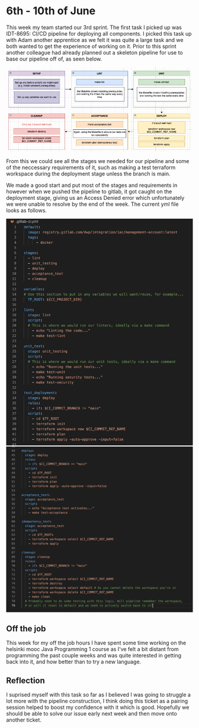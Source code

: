   # 6th - 10th of June
  
  This week my team started our 3rd sprint. The first task I picked up was IDT-8695: CI/CD pipeline for deploying all components. I picked this task up with Adam another apprentice as we felt it was quite a large task and we both wanted to get the experience of working on it. Prior to this sprint another colleague had already planned out a skeleton pipeline for use to base our pipeline off of, as seen below.
  
![Skeleton pipeline](https://github.com/OliverCutting/placement-diary/blob/main/5thweek-skeletonpipeline.png?raw=true)

From this we could see all the stages we needed for our pipeline and some of the neccessary requirements of it, such as making a test terraform workspace during the deployment stage unless the branch is main.

We made a good start and put most of the stages and requirements in however when we pushed the pipeline to gitlab, it got caught on the deployment stage, giving us an Access Denied error which unfortunately we were unable to resolve by the end of the week. The current yml file looks as follows.

![yml part1](https://github.com/OliverCutting/placement-diary/blob/main/5thweek-ymlp1.png?raw=true)
![yml part2](https://github.com/OliverCutting/placement-diary/blob/main/5thweek-ymlp2.png?raw=true)

## Off the job

This week for my off the job hours I have spent some time working on the helsinki mooc Java Programming 1 course as I've felt a bit distant from programming the past couple weeks and was quite interested in getting back into it, and how better than to try a new language.

## Reflection

I suprised myself with this task so far as I believed I was going to struggle a lot more with the pipeline construction, I think doing this ticket as a pairing session helped to boost my confidence with it which is good. Hopefully we should be able to solve our issue early next week and then move onto another ticket.
